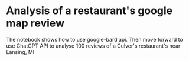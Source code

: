 # Analysis of a restaurant's google map review

The notebook shows how to use google-bard api. 
Then move forward to use ChatGPT API to analyse 100 reviews of a Culver's restaurant's near Lansing, MI
